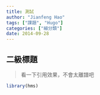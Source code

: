 ```yaml
---
title: 測試
author: "Jianfeng Hao"
tags: ["課題", "Hugo"]
categories: ["細分類"]
date: 2014-09-28
---
```


## 二級標題


> 看一下引用效果，不會太離譜吧


```r
library(hms)
```